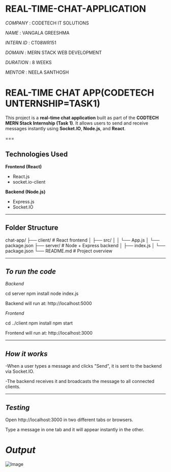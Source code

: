 # REAL-TIME-CHAT-APPLICATION

*COMPANY* : CODETECH IT SOLUTIONS

*NAME* : VANGALA GREESHMA

*INTERN ID* : CT08WR151

*DOMAIN* : MERN STACK WEB DEVELOPMENT

*DURATION* : 8 WEEKS

*MENTOR* : NEELA SANTHOSH

#  REAL-TIME CHAT APP(CODETECH UNTERNSHIP=TASK1)

This project is a **real-time chat application** built as part of the **CODTECH MERN Stack Internship (Task 1)**. It allows users to send and receive messages instantly using **Socket.IO**, **Node.js**, and **React**.

===

## Technologies Used

**Frontend (React)**
- React.js
- socket.io-client

**Backend (Node.js)**
- Express.js
- Socket.IO

---

##  Folder Structure

chat-app/
├── client/ # React frontend
│ ├── src/
│ │ └── App.js
│ └── package.json
├── server/ # Node + Express backend
│ ├── index.js
│ └── package.json
└── README.md # Project overview

---

## *To run the code*

*Backend*

cd server
npm install
node index.js

Backend will run at: http://localhost:5000

*Frontend*

cd ../client
npm install
npm start

Frontend will run at: http://localhost:3000

---

## *How it works*

-When a user types a message and clicks "Send", it is sent to the backend via Socket.IO.

-The backend receives it and broadcasts the message to all connected clients.

---

## *Testing*

Open http://localhost:3000 in two different tabs or browsers.

Type a message in one tab and it will appear instantly in the other.

# *Output*

![Image](https://github.com/user-attachments/assets/b7d25b6e-eafd-4b00-b2df-e06ad56b79bc)


